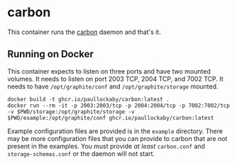 # carbon
This container runs the [carbon](https://github.com/graphite-project/carbon)
daemon and that's it.

## Running on Docker

This container expects to listen on three ports and have two mounted volumes.
It needs to listen on port 2003 TCP, 2004 TCP, and 7002 TCP. It needs to have
`/opt/graphite/conf` and `/opt/graphite/storage` mounted.

    docker build -t ghcr.io/paullockaby/carbon:latest .
    docker run --rm -it -p 2003:2003/tcp -p 2004:2004/tcp -p 7002:7002/tcp -v $PWD/storage:/opt/graphite/storage -v $PWD/example:/opt/graphite/conf ghcr.io/paullockaby/carbon:latest

Example configuration files are provided is in the `example` directory. There
may be more configuration files that you can provide to carbon that are not
present in the examples. You must provide _at least_ `carbon.conf` and
`storage-schemas.conf` or the daemon will not start.

